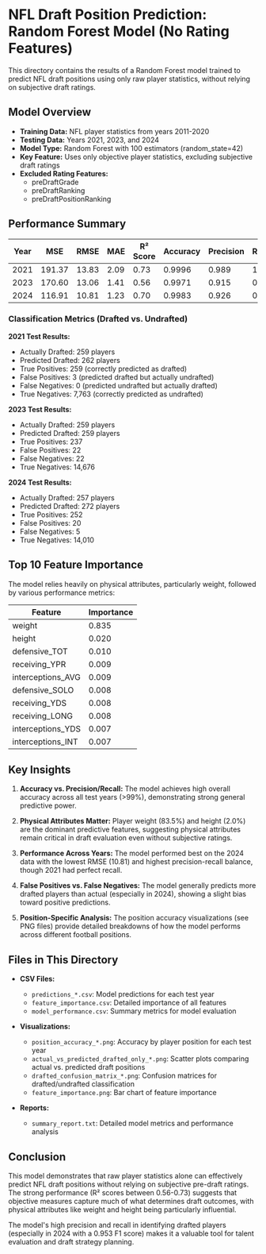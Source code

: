 # NFL Draft Position Prediction: Random Forest Model (No Rating Features)

This directory contains the results of a Random Forest model trained to predict NFL draft positions using only raw player statistics, without relying on subjective draft ratings.

## Model Overview

- **Training Data:** NFL player statistics from years 2011-2020
- **Testing Data:** Years 2021, 2023, and 2024
- **Model Type:** Random Forest with 100 estimators (random_state=42)
- **Key Feature:** Uses only objective player statistics, excluding subjective draft ratings
- **Excluded Rating Features:** 
  - preDraftGrade
  - preDraftRanking
  - preDraftPositionRanking

## Performance Summary

| Year | MSE    | RMSE   | MAE    | R² Score | Accuracy | Precision | Recall | F1 Score |
|------|--------|--------|--------|----------|----------|-----------|--------|----------|
| 2021 | 191.37 | 13.83  | 2.09   | 0.73     | 0.9996   | 0.989     | 1.000  | 0.994    |
| 2023 | 170.60 | 13.06  | 1.41   | 0.56     | 0.9971   | 0.915     | 0.915  | 0.915    |
| 2024 | 116.91 | 10.81  | 1.23   | 0.70     | 0.9983   | 0.926     | 0.981  | 0.953    |

### Classification Metrics (Drafted vs. Undrafted)

**2021 Test Results:**
- Actually Drafted: 259 players
- Predicted Drafted: 262 players
- True Positives: 259 (correctly predicted as drafted)
- False Positives: 3 (predicted drafted but actually undrafted)
- False Negatives: 0 (predicted undrafted but actually drafted)
- True Negatives: 7,763 (correctly predicted as undrafted)

**2023 Test Results:**
- Actually Drafted: 259 players
- Predicted Drafted: 259 players
- True Positives: 237
- False Positives: 22
- False Negatives: 22
- True Negatives: 14,676

**2024 Test Results:**
- Actually Drafted: 257 players
- Predicted Drafted: 272 players
- True Positives: 252
- False Positives: 20
- False Negatives: 5
- True Negatives: 14,010

## Top 10 Feature Importance

The model relies heavily on physical attributes, particularly weight, followed by various performance metrics:

| Feature          | Importance |
|------------------|------------|
| weight           | 0.835      |
| height           | 0.020      |
| defensive_TOT    | 0.010      |
| receiving_YPR    | 0.009      |
| interceptions_AVG| 0.009      |
| defensive_SOLO   | 0.008      |
| receiving_YDS    | 0.008      |
| receiving_LONG   | 0.008      |
| interceptions_YDS| 0.007      |
| interceptions_INT| 0.007      |

## Key Insights

1. **Accuracy vs. Precision/Recall:** The model achieves high overall accuracy across all test years (>99%), demonstrating strong general predictive power.

2. **Physical Attributes Matter:** Player weight (83.5%) and height (2.0%) are the dominant predictive features, suggesting physical attributes remain critical in draft evaluation even without subjective ratings.

3. **Performance Across Years:** The model performed best on the 2024 data with the lowest RMSE (10.81) and highest precision-recall balance, though 2021 had perfect recall.

4. **False Positives vs. False Negatives:** The model generally predicts more drafted players than actual (especially in 2024), showing a slight bias toward positive predictions.

5. **Position-Specific Analysis:** The position accuracy visualizations (see PNG files) provide detailed breakdowns of how the model performs across different football positions.

## Files in This Directory

- **CSV Files:**
  - `predictions_*.csv`: Model predictions for each test year
  - `feature_importance.csv`: Detailed importance of all features
  - `model_performance.csv`: Summary metrics for model evaluation

- **Visualizations:**
  - `position_accuracy_*.png`: Accuracy by player position for each test year
  - `actual_vs_predicted_drafted_only_*.png`: Scatter plots comparing actual vs. predicted draft positions
  - `drafted_confusion_matrix_*.png`: Confusion matrices for drafted/undrafted classification
  - `feature_importance.png`: Bar chart of feature importance

- **Reports:**
  - `summary_report.txt`: Detailed model metrics and performance analysis

## Conclusion

This model demonstrates that raw player statistics alone can effectively predict NFL draft positions without relying on subjective pre-draft ratings. The strong performance (R² scores between 0.56-0.73) suggests that objective measures capture much of what determines draft outcomes, with physical attributes like weight and height being particularly influential.

The model's high precision and recall in identifying drafted players (especially in 2024 with a 0.953 F1 score) makes it a valuable tool for talent evaluation and draft strategy planning.
